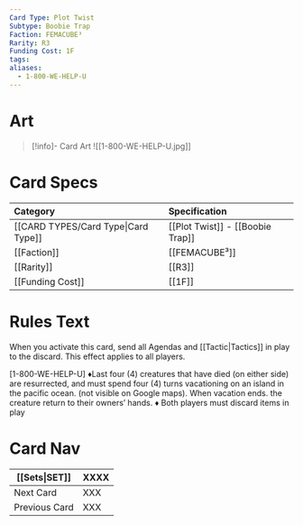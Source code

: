 ```yaml
---
Card Type: Plot Twist
Subtype: Boobie Trap
Faction: FEMACUBE³
Rarity: R3
Funding Cost: 1F
tags: 
aliases:
  - 1-800-WE-HELP-U
---
```

# Art

> [!info]- Card Art
> ![[1-800-WE-HELP-U.jpg]]

# Card Specs

| Category | Specification| 
| :--- | :--- |
| [[CARD TYPES/Card Type\|Card Type]] | [[Plot Twist]] - [[Boobie Trap]] |  
| [[Faction]] | [[FEMACUBE³]] |  
| [[Rarity]] | [[R3]] |  
| [[Funding Cost]] | [[1F]] |  

# Rules Text  

When you activate this card, send all Agendas and [[Tactic|Tactics]] in play to the discard. This effect applies to all players.  

[1-800-WE-HELP-U] 
♦Last four (4) creatures that have died (on either side) are resurrected, 
  and must spend four (4) turns vacationing on an island in the pacific ocean.
  (not visible on Google maps). When vacation ends. the creature return to their owners’ hands.
♦ Both players must discard items in play

# Card Nav

| [[Sets\|SET]]           | XXXX |
| ------------- | ------------------------------ |
| Next Card     | XXX |
| Previous Card | XXX |


